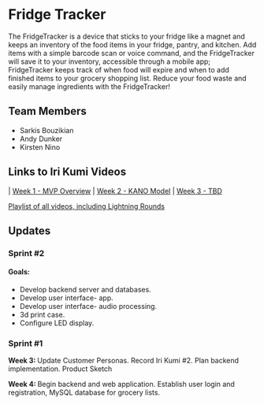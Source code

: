 # Fridge Tracker
The FridgeTracker is a device that sticks to your fridge like a magnet and keeps an inventory of the food items in your fridge, pantry, and kitchen. Add items with a simple barcode scan or voice command, and the FridgeTracker will save it to your inventory, accessible through a mobile app; FridgeTracker keeps track of when food will expire and when to add finished items to your grocery shopping list. Reduce your food waste and easily manage ingredients with the FridgeTracker!

## Team Members
- Sarkis Bouzikian
- Andy Dunker
- Kirsten Nino

## Links to Iri Kumi Videos
| [Week 1 - MVP Overview](https://www.youtube.com/watch?v=KZruzixlRfA) 
| [Week 2 - KANO Model](https://www.youtube.com/watch?v=Jd1Xx1nVHN8) 
| [Week 3 - TBD]()

[Playlist of all videos, including Lightning Rounds](https://youtube.com/playlist?list=PLaKXIi5VEO9pIqW9GB4_uan7wKJS5eATq)

## Updates

### Sprint #2

#### Goals:
- Develop backend server and databases.
- Develop user interface- app.
- Develop user interface- audio processing.
- 3d print case. 
- Configure LED display.


### Sprint #1
<strong>Week 3: </strong> Update Customer Personas. Record Iri Kumi #2. Plan backend implementation. Product Sketch

<strong>Week 4: </strong> Begin backend and web application. Establish user login and registration, MySQL database for grocery lists.